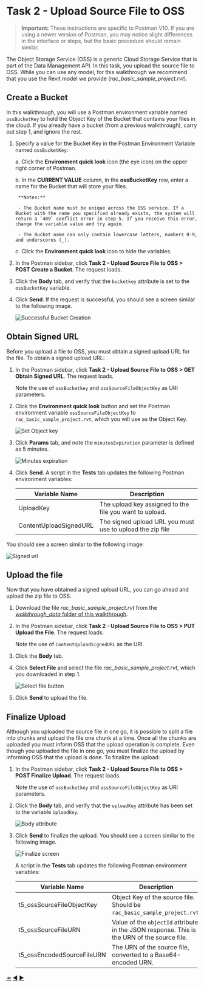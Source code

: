 # Task 2 - Upload Source File to OSS

> **Important:** These instructions are specific to Postman V10. If you are using a newer version of Postman, you may notice slight differences in the interface or steps, but the basic procedure should remain similar.

The Object Storage Service (OSS) is a generic Cloud Storage Service that is part of the Data Management API. In this task, you upload the source file to OSS. While you can use any model, for this walkthrough we recommend that you use the Revit model we provide (*rac_basic_sample_project.rvt*). 

## Create a Bucket

In this walkthrough, you will use a Postman environment variable named `ossBucketKey` to hold the Object Key of the Bucket that contains your files in the cloud. If you already have a bucket (from a previous walkthrough), carry out step 1, and ignore the rest.

1. Specify a value for the Bucket Key in the Postman Environment Variable named `ossBucketKey`:

    a. Click the **Environment quick look** icon (the eye icon) on the upper right corner of Postman.

    b. In the **CURRENT VALUE** column, in the **ossBucketKey** row, enter a name for the Bucket that will store your files.

        **Notes:**  
        
        - The Bucket name must be unique across the OSS service. If a Bucket with the name you specified already exists, the system will return a `409` conflict error in step 5. If you receive this error, change the variable value and try again.

        - The Bucket name can only contain lowercase letters, numbers 0-9, and underscores (_).

    c. Click the **Environment quick look** icon to hide the variables.

2. In the Postman sidebar, click **Task 2 - Upload Source File to OSS > POST Create a Bucket**. The request loads.

3. Click the **Body** tab, and verify that the `bucketkey` attribute is set to the `ossBucketKey` variable.

4. Click **Send**. If the request is successful, you should see a screen similar to the following image.

    ![Successful Bucket Creation](../images/tutorial_05_task_2_create_a_bucket.png "Successful Bucket Creation")
    
## Obtain Signed URL

Before you upload a file to OSS, you must obtain a signed upload URL for the file. To obtain a signed upload URL:

1. In the Postman sidebar, click **Task 2 - Upload Source File to OSS > GET Obtain Signed URL**. The request loads.

   Note the use of `ossBucketkey` and `ossSourceFileObjectKey` as URI parameters.

2. Click the **Environment quick look** button and set the Postman environment variable `ossSourceFileObjectKey` to `rac_basic_sample_project.rvt`, which you will use as the Object Key.

   ![Set Object key](../images/tutorial_05_task_2_obtain_signed_url_01.png "Set Object Key")

3. Click **Params** tab, and note the `minutesExpiration` parameter is defined as 5 minutes.

   ![Minutes expiration](../images/tutorial_05_task_2_obtain_signed_url_02.png "Minutes expiration")

4. Click **Send**. A script in the **Tests** tab updates the following Postman environment variables:

   | Variable Name              | Description                                                                                 |
   |----------------------------|---------------------------------------------------------------------------------------------|
   | UploadKey | The upload key assigned to the file you want to upload.                                                      |
   | ContentUploadSignedURL | The signed upload URL you must use to upload the zip file                                       |
   
You should see a screen similar to the following image:
   
   ![Signed url](../images/tutorial_05_task_2_obtain_signed_url_03.png "Signed url")
   
## Upload the file

Now that you have obtained a signed upload URL, you can go ahead and upload the zip file to OSS.

1. Download the file *rac_basic_sample_project.rvt* from the [*walkthrough_data* folder of this walkthrough](../walkthrough_data).

2. In the Postman sidebar, click **Task 2 - Upload Source File to OSS > PUT Upload the File**. The request loads.

   Note the use of `ContentUploadSignedURL` as the URI.

3. Click the **Body** tab.

4. Click **Select File** and select the file *rac_basic_sample_project.rvt*, which you downloaded in step 1.

   ![Select file button](../images/tutorial_05_task_2_upload_a_file.png "Select file button")
   
5. Click **Send** to upload the file.


## Finalize Upload

Although you uploaded the source file in one go, it is possible to split a file into chunks and upload the file one chunk at a time. Once all the chunks are uploaded you must inform OSS that the upload operation is complete. Even though you uploaded the file in one go, you must finalize the upload by informing OSS that the upload is done. To finalize the upload:

1. In the Postman sidebar, click **Task 2 - Upload Source File to OSS > POST Finalize Upload**. The request loads.

   Note the use of `ossBucketkey` and `ossSourceFileObjectKey` as URI parameters.

2. Click the **Body** tab, and verify that the `uploadKey` attribute has been set to the variable `UploadKey`.

   ![Body attribute](../images/tutorial_05_task_2_finalize_upload_02.png "Body attribute")

4. Click **Send** to finalize the upload. You should see a screen similar to the following image.

   ![Finalize screen](../images/tutorial_05_task_2_finalize_upload_03.png "Finalize screen")

   A script in the **Tests** tab updates the following Postman environment variables:

   | Variable Name              | Description                                                                                 |
   |----------------------------|---------------------------------------------------------------------------------------------|
   | t5_ossSourceFileObjectKey  | Object Key of the source file. Should be `rac_basic_sample_project.rvt`.                                         |
   | t5_ossSourceFileURN        | Value of the `objectId` attribute in the JSON response. This is the URN of the source file. |
   | t5_ossEncodedSourceFileURN | The URN of the source file, converted to a Base64-encoded URN.                              |


[:rewind:](../readme.md "readme.md") [:arrow_backward:](task-1.md "Previous task") [:arrow_forward:](task-3.md "Next task")
